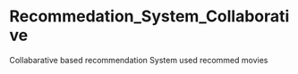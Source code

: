 # Recommedation_System_Collaborative
Collabarative based recommendation System used recommed movies

